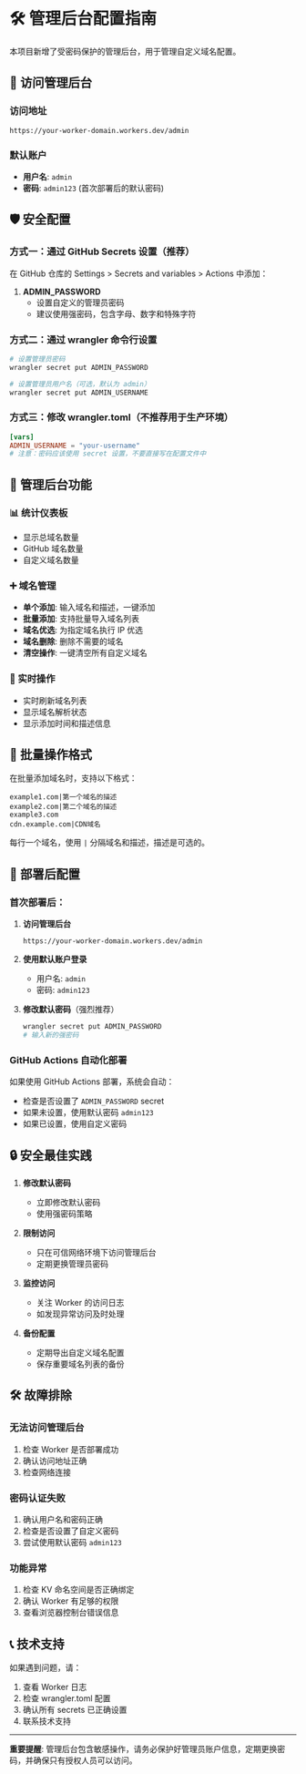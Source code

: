 # 🛠️ 管理后台配置指南

本项目新增了受密码保护的管理后台，用于管理自定义域名配置。

## 🔐 访问管理后台

### 访问地址
```
https://your-worker-domain.workers.dev/admin
```

### 默认账户
- **用户名**: `admin`
- **密码**: `admin123` (首次部署后的默认密码)

## 🛡️ 安全配置

### 方式一：通过 GitHub Secrets 设置（推荐）

在 GitHub 仓库的 Settings > Secrets and variables > Actions 中添加：

1. **ADMIN_PASSWORD**
   - 设置自定义的管理员密码
   - 建议使用强密码，包含字母、数字和特殊字符

### 方式二：通过 wrangler 命令行设置

```bash
# 设置管理员密码
wrangler secret put ADMIN_PASSWORD

# 设置管理员用户名（可选，默认为 admin）
wrangler secret put ADMIN_USERNAME
```

### 方式三：修改 wrangler.toml（不推荐用于生产环境）

```toml
[vars]
ADMIN_USERNAME = "your-username"
# 注意：密码应该使用 secret 设置，不要直接写在配置文件中
```

## 🎯 管理后台功能

### 📊 统计仪表板
- 显示总域名数量
- GitHub 域名数量
- 自定义域名数量

### ➕ 域名管理
- **单个添加**: 输入域名和描述，一键添加
- **批量添加**: 支持批量导入域名列表
- **域名优选**: 为指定域名执行 IP 优选
- **域名删除**: 删除不需要的域名
- **清空操作**: 一键清空所有自定义域名

### 🔄 实时操作
- 实时刷新域名列表
- 显示域名解析状态
- 显示添加时间和描述信息

## 📝 批量操作格式

在批量添加域名时，支持以下格式：

```
example1.com|第一个域名的描述
example2.com|第二个域名的描述
example3.com
cdn.example.com|CDN域名
```

每行一个域名，使用 `|` 分隔域名和描述，描述是可选的。

## 🚀 部署后配置

### 首次部署后：

1. **访问管理后台**
   ```
   https://your-worker-domain.workers.dev/admin
   ```

2. **使用默认账户登录**
   - 用户名: `admin`
   - 密码: `admin123`

3. **修改默认密码**（强烈推荐）
   ```bash
   wrangler secret put ADMIN_PASSWORD
   # 输入新的强密码
   ```

### GitHub Actions 自动化部署

如果使用 GitHub Actions 部署，系统会自动：
- 检查是否设置了 `ADMIN_PASSWORD` secret
- 如果未设置，使用默认密码 `admin123`
- 如果已设置，使用自定义密码

## 🔒 安全最佳实践

1. **修改默认密码**
   - 立即修改默认密码
   - 使用强密码策略

2. **限制访问**
   - 只在可信网络环境下访问管理后台
   - 定期更换管理员密码

3. **监控访问**
   - 关注 Worker 的访问日志
   - 如发现异常访问及时处理

4. **备份配置**
   - 定期导出自定义域名配置
   - 保存重要域名列表的备份

## 🛠️ 故障排除

### 无法访问管理后台
1. 检查 Worker 是否部署成功
2. 确认访问地址正确
3. 检查网络连接

### 密码认证失败
1. 确认用户名和密码正确
2. 检查是否设置了自定义密码
3. 尝试使用默认密码 `admin123`

### 功能异常
1. 检查 KV 命名空间是否正确绑定
2. 确认 Worker 有足够的权限
3. 查看浏览器控制台错误信息

## 📞 技术支持

如果遇到问题，请：
1. 查看 Worker 日志
2. 检查 wrangler.toml 配置
3. 确认所有 secrets 已正确设置
4. 联系技术支持

---

**重要提醒**: 管理后台包含敏感操作，请务必保护好管理员账户信息，定期更换密码，并确保只有授权人员可以访问。
